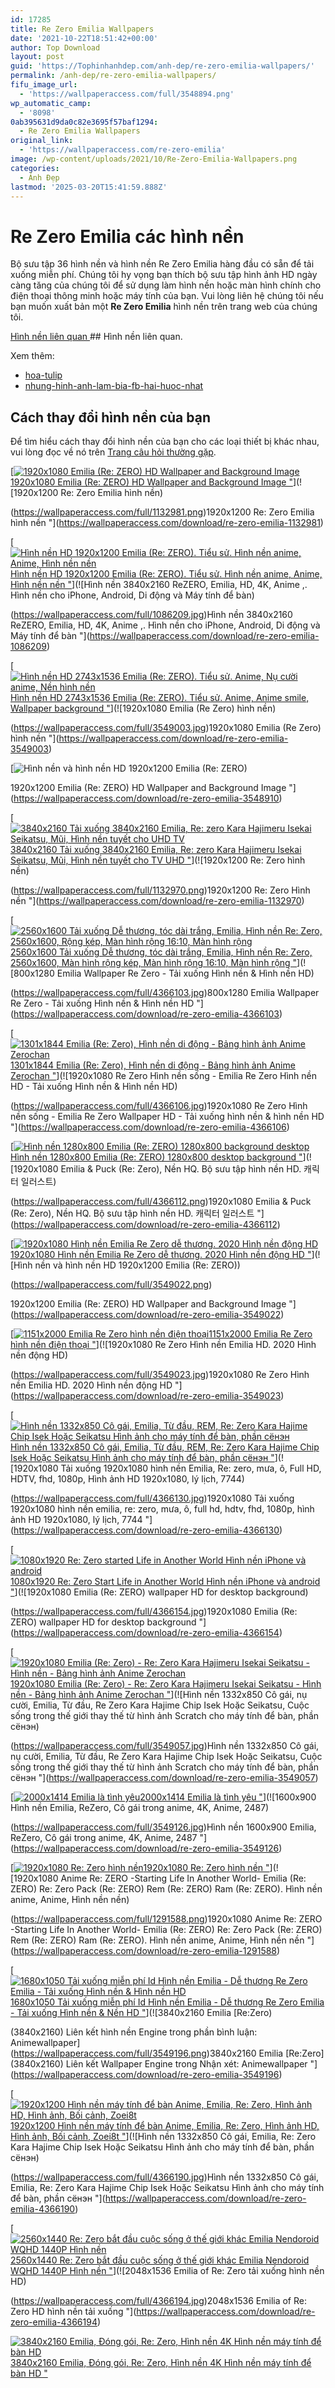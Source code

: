 ```yaml
---
id: 17285
title: Re Zero Emilia Wallpapers
date: '2021-10-22T18:51:42+00:00'
author: Top Download
layout: post
guid: 'https://Tophinhanhdep.com/anh-dep/re-zero-emilia-wallpapers/'
permalink: /anh-dep/re-zero-emilia-wallpapers/
fifu_image_url:
  - 'https://wallpaperaccess.com/full/3548894.png'
wp_automatic_camp:
  - '8098'
0ab395631d9da0c82e3695f57baf1294:
  - Re Zero Emilia Wallpapers
original_link:
  - 'https://wallpaperaccess.com/re-zero-emilia'
image: /wp-content/uploads/2021/10/Re-Zero-Emilia-Wallpapers.png
categories:
  - Ảnh Đẹp
lastmod: '2025-03-20T15:41:59.888Z'
---
```

# Re Zero Emilia các hình nền

Bộ sưu tập 36 hình nền và hình nền Re Zero Emilia hàng đầu có sẵn để tải xuống miễn phí. Chúng tôi hy vọng bạn thích bộ sưu tập hình ảnh HD ngày càng tăng của chúng tôi để sử dụng làm hình nền hoặc màn hình chính cho điện thoại thông minh hoặc máy tính của bạn. Vui lòng liên hệ chúng tôi nếu bạn muốn xuất bản một **Re Zero Emilia** hình nền trên trang web của chúng tôi.

[Hình nền liên quan ](#related) ## Hình nền liên quan.

   
 Xem thêm:

   
- [hoa-tulip](https://tophinhanhdep.com/hinh-hoa-dep/hoa-tulip/)
- [nhung-hinh-anh-lam-bia-fb-hai-huoc-nhat](https://tophinhanhdep.com/anh-bia/nhung-hinh-anh-lam-bia-fb-hai-huoc-nhat/)

## Cách thay đổi hình nền của bạn

Để tìm hiểu cách thay đổi hình nền của bạn cho các loại thiết bị khác nhau, vui lòng đọc về nó trên [Trang câu hỏi thường gặp](https://tophinhanhdep.com/faq/).

  
[[![1920x1080 Emilia (Re: ZERO) HD Wallpaper and Background Image](https://wallpaperaccess.com/full/3548894.png)1920x1080 Emilia (Re: ZERO) HD Wallpaper and Background Image "](https://wallpaperaccess.com/download/re-zero-emilia-3548894)](![1920x1200 Re: Zero Emilia hình nền)

(https://wallpaperaccess.com/full/1132981.png)1920x1200 Re: Zero Emilia hình nền "](https://wallpaperaccess.com/download/re-zero-emilia-1132981)

[[![Hình nền HD 1920x1200 Emilia (Re: ZERO).  Tiểu sử.  Hình nền anime, Anime, Hình nền nền](https://wallpaperaccess.com/full/3549006.png)Hình nền HD 1920x1200 Emilia (Re: ZERO). Tiểu sử. Hình nền anime, Anime, Hình nền nền "](https://wallpaperaccess.com/download/re-zero-emilia-3549006)](![Hình nền 3840x2160 ReZERO, Emilia, HD, 4K, Anime ,.  Hình nền cho iPhone, Android, Di động và Máy tính để bàn)

(https://wallpaperaccess.com/full/1086209.jpg)Hình nền 3840x2160 ReZERO, Emilia, HD, 4K, Anime ,. Hình nền cho iPhone, Android, Di động và Máy tính để bàn "](https://wallpaperaccess.com/download/re-zero-emilia-1086209)

[[![Hình nền HD 2743x1536 Emilia (Re: ZERO).  Tiểu sử.  Anime, Nụ cười anime, Nền hình nền](https://wallpaperaccess.com/full/3549176.jpg)Hình nền HD 2743x1536 Emilia (Re: ZERO). Tiểu sử. Anime, Anime smile, Wallpaper background "](https://wallpaperaccess.com/download/re-zero-emilia-3549176)](![1920x1080 Emilia (Re Zero) hình nền)

(https://wallpaperaccess.com/full/3549003.jpg)1920x1080 Emilia (Re Zero) hình nền "](https://wallpaperaccess.com/download/re-zero-emilia-3549003)

[![Hình nền và hình nền HD 1920x1200 Emilia (Re: ZERO)](https://wallpaperaccess.com/full/3548910.png)

1920x1200 Emilia (Re: ZERO) HD Wallpaper and Background Image "](https://wallpaperaccess.com/download/re-zero-emilia-3548910)

[[![3840x2160 Tải xuống 3840x2160 Emilia, Re: zero Kara Hajimeru Isekai Seikatsu, Mũi, Hình nền tuyết cho UHD TV](https://wallpaperaccess.com/full/4366097.jpg)3840x2160 Tải xuống 3840x2160 Emilia, Re: zero Kara Hajimeru Isekai Seikatsu, Mũi, Hình nền tuyết cho TV UHD "](https://wallpaperaccess.com/download/re-zero-emilia-4366097)](![1920x1200 Re: Zero hình nền)

(https://wallpaperaccess.com/full/1132970.png)1920x1200 Re: Zero Hình nền "](https://wallpaperaccess.com/download/re-zero-emilia-1132970)

[[![2560x1600 Tải xuống Dễ thương, tóc dài trắng, Emilia, Hình nền Re: Zero, 2560x1600, Rộng kép, Màn hình rộng 16:10, Màn hình rộng](https://wallpaperaccess.com/full/4366098.jpg)2560x1600 Tải xuống Dễ thương, tóc dài trắng, Emilia, Hình nền Re: Zero, 2560x1600, Màn hình rộng kép, Màn hình rộng 16:10, Màn hình rộng "](https://wallpaperaccess.com/download/re-zero-emilia-4366098)](![800x1280 Emilia Wallpaper Re Zero - Tải xuống Hình nền & Hình nền HD)

(https://wallpaperaccess.com/full/4366103.jpg)800x1280 Emilia Wallpaper Re Zero - Tải xuống Hình nền &amp; Hình nền HD "](https://wallpaperaccess.com/download/re-zero-emilia-4366103)

[[![1301x1844 Emilia (Re: Zero), Hình nền di động - Bảng hình ảnh Anime Zerochan](https://wallpaperaccess.com/full/3548902.jpg)1301x1844 Emilia (Re: Zero), Hình nền di động - Bảng hình ảnh Anime Zerochan "](https://wallpaperaccess.com/download/re-zero-emilia-3548902)](![1920x1080 Re Zero Hình nền sống - Emilia Re Zero Hình nền HD - Tải xuống Hình nền & Hình nền HD)

(https://wallpaperaccess.com/full/4366106.jpg)1920x1080 Re Zero Hình nền sống - Emilia Re Zero Wallpaper HD - Tải xuống hình nền &amp; hình nền HD "](https://wallpaperaccess.com/download/re-zero-emilia-4366106)

[[![Hình nền 1280x800 Emilia (Re: ZERO) 1280x800 background desktop](https://wallpaperaccess.com/full/3549031.jpg)Hình nền 1280x800 Emilia (Re: ZERO) 1280x800 desktop background "](https://wallpaperaccess.com/download/re-zero-emilia-3549031)](![1920x1080 Emilia & Puck (Re: Zero), Nền HQ.  Bộ sưu tập hình nền HD.  캐릭터 일러스트)

(https://wallpaperaccess.com/full/4366112.png)1920x1080 Emilia &amp; Puck (Re: Zero), Nền HQ. Bộ sưu tập hình nền HD. 캐릭터 일러스트 "](https://wallpaperaccess.com/download/re-zero-emilia-4366112)

[[![1920x1080 Hình nền Emilia Re Zero dễ thương.  2020 Hình nền động HD](https://wallpaperaccess.com/full/3549001.jpg)1920x1080 Hình nền Emilia Re Zero dễ thương. 2020 Hình nền động HD "](https://wallpaperaccess.com/download/re-zero-emilia-3549001)](![Hình nền và hình nền HD 1920x1200 Emilia (Re: ZERO))

(https://wallpaperaccess.com/full/3549022.png)

1920x1200 Emilia (Re: ZERO) HD Wallpaper and Background Image "](https://wallpaperaccess.com/download/re-zero-emilia-3549022)

[[![1151x2000 Emilia Re Zero hình nền điện thoại](https://wallpaperaccess.com/full/4366127.jpg)1151x2000 Emilia Re Zero hình nền điện thoại "](https://wallpaperaccess.com/download/re-zero-emilia-4366127)](![1920x1080 Re Zero Hình nền Emilia HD.  2020 Hình nền động HD)

(https://wallpaperaccess.com/full/3549023.jpg)1920x1080 Re Zero Hình nền Emilia HD. 2020 Hình nền động HD "](https://wallpaperaccess.com/download/re-zero-emilia-3549023)

[[![Hình nền 1332x850 Cô gái, Emilia, Từ đầu, REM, Re: Zero Kara Hajime Chip Isek Hoặc Seikatsu Hình ảnh cho máy tính để bàn, phần сёнэн](https://wallpaperaccess.com/full/1898319.jpg)Hình nền 1332x850 Cô gái, Emilia, Từ đầu, REM, Re: Zero Kara Hajime Chip Isek Hoặc Seikatsu Hình ảnh cho máy tính để bàn, phần сёнэн "](https://wallpaperaccess.com/download/re-zero-emilia-1898319)](![1920x1080 Tải xuống 1920x1080 hình nền Emilia, Re: zero, mưa, ô, Full HD, HDTV, fhd, 1080p, Hình ảnh HD 1920x1080, lý lịch, 7744)

(https://wallpaperaccess.com/full/4366130.jpg)1920x1080 Tải xuống 1920x1080 hình nền emilia, re: zero, mưa, ô, full hd, hdtv, fhd, 1080p, hình ảnh HD 1920x1080, lý lịch, 7744 "](https://wallpaperaccess.com/download/re-zero-emilia-4366130)

[[![1080x1920 Re: Zero started Life in Another World Hình nền iPhone và android](https://wallpaperaccess.com/full/4366149.jpg)1080x1920 Re: Zero Start Life in Another World Hình nền iPhone và android "](https://wallpaperaccess.com/download/re-zero-emilia-4366149)](![1920x1080 Emilia (Re: ZERO) wallpaper HD for desktop background)

(https://wallpaperaccess.com/full/4366154.jpg)1920x1080 Emilia (Re: ZERO) wallpaper HD for desktop background "](https://wallpaperaccess.com/download/re-zero-emilia-4366154)

[[![1920x1080 Emilia (Re: Zero) - Re: Zero Kara Hajimeru Isekai Seikatsu - Hình nền - Bảng hình ảnh Anime Zerochan](https://wallpaperaccess.com/full/4366161.jpg)1920x1080 Emilia (Re: Zero) - Re: Zero Kara Hajimeru Isekai Seikatsu - Hình nền - Bảng hình ảnh Anime Zerochan "](https://wallpaperaccess.com/download/re-zero-emilia-4366161)](![Hình nền 1332x850 Cô gái, nụ cười, Emilia, Từ đầu, Re Zero Kara Hajime Chip Isek Hoặc Seikatsu, Cuộc sống trong thế giới thay thế từ hình ảnh Scratch cho máy tính để bàn, phần сёнэн)

(https://wallpaperaccess.com/full/3549057.jpg)Hình nền 1332x850 Cô gái, nụ cười, Emilia, Từ đầu, Re Zero Kara Hajime Chip Isek Hoặc Seikatsu, Cuộc sống trong thế giới thay thế từ hình ảnh Scratch cho máy tính để bàn, phần сёнэн "](https://wallpaperaccess.com/download/re-zero-emilia-3549057)

[[![2000x1414 Emilia là tình yêu](https://wallpaperaccess.com/full/3548908.jpg)2000x1414 Emilia là tình yêu "](https://wallpaperaccess.com/download/re-zero-emilia-3548908)](![1600x900 Hình nền Emilia, ReZero, Cô gái trong anime, 4K, Anime, 2487)

(https://wallpaperaccess.com/full/3549126.jpg)Hình nền 1600x900 Emilia, ReZero, Cô gái trong anime, 4K, Anime, 2487 "](https://wallpaperaccess.com/download/re-zero-emilia-3549126)

[[![1920x1080 Re: Zero hình nền](https://wallpaperaccess.com/full/4366176.png)1920x1080 Re: Zero hình nền "](https://wallpaperaccess.com/download/re-zero-emilia-4366176)](![1920x1080 Anime Re: ZERO -Starting Life In Another World- Emilia (Re: ZERO) Re: Zero Pack (Re: ZERO) Rem (Re: ZERO) Ram (Re: ZERO).  Hình nền anime, Anime, Hình nền nền)

(https://wallpaperaccess.com/full/1291588.png)1920x1080 Anime Re: ZERO -Starting Life In Another World- Emilia (Re: ZERO) Re: Zero Pack (Re: ZERO) Rem (Re: ZERO) Ram (Re: ZERO). Hình nền anime, Anime, Hình nền nền "](https://wallpaperaccess.com/download/re-zero-emilia-1291588)

[[![1680x1050 Tải xuống miễn phí Id Hình nền Emilia - Dễ thương Re Zero Emilia - Tải xuống Hình nền & Hình nền HD](https://wallpaperaccess.com/full/4366178.jpg)1680x1050 Tải xuống miễn phí Id Hình nền Emilia - Dễ thương Re Zero Emilia - Tải xuống Hình nền &amp; Nền HD "](https://wallpaperaccess.com/download/re-zero-emilia-4366178)](![3840x2160 Emilia [Re:Zero)

 (3840x2160) Liên kết hình nền Engine trong phần bình luận: Animewallpaper](https://wallpaperaccess.com/full/3549196.png)3840x2160 Emilia \[Re:Zero\] (3840x2160) Liên kết Wallpaper Engine trong Nhận xét: Animewallpaper "](https://wallpaperaccess.com/download/re-zero-emilia-3549196)

[[![1920x1200 Hình nền máy tính để bàn Anime, Emilia, Re: Zero, Hình ảnh HD, Hình ảnh, Bối cảnh, Zoei8t](https://wallpaperaccess.com/full/4366181.png)1920x1200 Hình nền máy tính để bàn Anime, Emilia, Re: Zero, Hình ảnh HD, Hình ảnh, Bối cảnh, Zoei8t "](https://wallpaperaccess.com/download/re-zero-emilia-4366181)](![Hình nền 1332x850 Cô gái, Emilia, Re: Zero Kara Hajime Chip Isek Hoặc Seikatsu Hình ảnh cho máy tính để bàn, phần сёнэн)

(https://wallpaperaccess.com/full/4366190.jpg)Hình nền 1332x850 Cô gái, Emilia, Re: Zero Kara Hajime Chip Isek Hoặc Seikatsu Hình ảnh cho máy tính để bàn, phần сёнэн "](https://wallpaperaccess.com/download/re-zero-emilia-4366190)

[[![2560x1440 Re: Zero bắt đầu cuộc sống ở thế giới khác Emilia Nendoroid WQHD 1440P Hình nền](https://wallpaperaccess.com/full/4366193.jpg)2560x1440 Re: Zero bắt đầu cuộc sống ở thế giới khác Emilia Nendoroid WQHD 1440P Hình nền "](https://wallpaperaccess.com/download/re-zero-emilia-4366193)](![2048x1536 Emilia of Re: Zero tải xuống hình nền HD)

(https://wallpaperaccess.com/full/4366194.jpg)2048x1536 Emilia of Re: Zero HD hình nền tải xuống "](https://wallpaperaccess.com/download/re-zero-emilia-4366194)

[![3840x2160 Emilia, Đóng gói, Re: Zero, Hình nền 4K Hình nền máy tính để bàn HD](https://wallpaperaccess.com/full/4366195.jpg)3840x2160 Emilia, Đóng gói, Re: Zero, Hình nền 4K Hình nền máy tính để bàn HD "](https://wallpaperaccess.com/download/re-zero-emilia-4366195)
